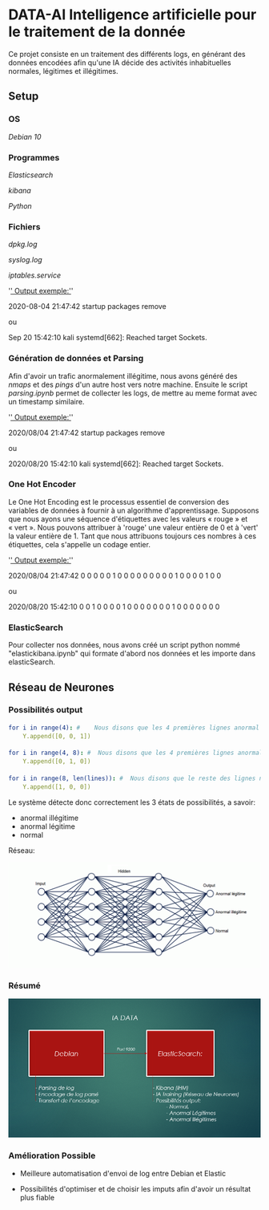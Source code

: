 # **DATA-AI Intelligence artificielle pour le traitement de la donnée**

Ce projet consiste en un traitement des différents logs, en générant des données encodées afin qu'une IA décide des activités inhabituelles normales, légitimes et illégitimes.

## **Setup**
### **OS**
*Debian 10*

### **Programmes**
*Elasticsearch*

*kibana*

*Python*

### **Fichiers**

*dpkg.log*

*syslog.log*

*iptables.service*

'<u>' Output exemple:'</u>'  

2020-08-04 21:47:42 startup packages remove

ou

Sep 20 15:42:10 kali systemd[662]: Reached target Sockets.

### **Génération de données et Parsing**

Afin d'avoir un trafic anormalement illégitime, nous avons généré des *nmaps* et des *pings* d'un autre host vers notre machine. Ensuite le script *parsing.ipynb* permet de collecter les logs, de mettre au meme format avec un timestamp similaire.

'<u>' Output exemple:'</u>'  

2020/08/04 21:47:42 startup packages remove

ou

2020/08/20 15:42:10 kali systemd[662]: Reached target Sockets.

### **One Hot Encoder**

Le One Hot Encoding est le processus essentiel de conversion des variables de données à fournir à un algorithme d'apprentissage. 
Supposons que nous ayons une séquence d'étiquettes avec les valeurs « rouge » et « vert ». Nous pouvons attribuer à 'rouge' une valeur entière de 0 et à 'vert' la valeur entière de 1. Tant que nous attribuons toujours ces nombres à ces étiquettes, cela s'appelle un codage entier.

'<u>' Output exemple:'</u>'  

 2020/08/04 21:47:42 0 0 0 0 0 1 0 0 0 0 0 0 0 0 0 1 0 0 0 0 1 0 0 

ou

2020/08/20 15:42:10 0 0 1 0 0 0 0 1 0 0 0 0 0 0 0 1 0 0 0 0 0 0 0

 ### **ElasticSearch**

Pour collecter nos données, nous avons créé un script python nommé "elastickibana.ipynb" qui formate d'abord nos données et les importe dans elasticSearch.


## **Réseau de Neurones**
### **Possibilités output**
```yaml
for i in range(4): #    Nous disons que les 4 premières lignes anormal illégitime.
    Y.append([0, 0, 1])

for i in range(4, 8): #  Nous disons que les 4 premières lignes anormal légitime.
    Y.append([0, 1, 0])

for i in range(8, len(lines)): #  Nous disons que le reste des lignes normal.   
    Y.append([1, 0, 0])
```
Le système détecte donc correctement les 3 états de possibilités, a savoir:
- anormal illégitime
- anormal légitime
- normal 


Réseau:

!["NN"](RN.png)


### **Résumé**

!["NN"](Resume.png)



### **Amélioration Possible**

- Meilleure automatisation d'envoi de log entre Debian et Elastic

- Possibilités d'optimiser et de choisir les imputs afin d'avoir un résultat plus fiable